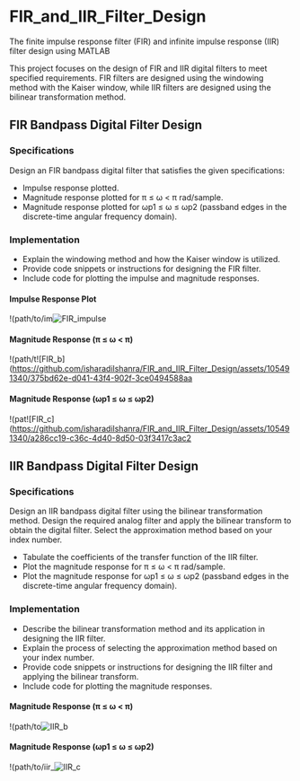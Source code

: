 # FIR_and_IIR_Filter_Design
The finite impulse response filter (FIR) and infinite impulse response (IIR) filter design using MATLAB 

This project focuses on the design of FIR and IIR digital filters to meet specified requirements. FIR filters are designed using the windowing method with the Kaiser window, while IIR filters are designed using the bilinear transformation method.

## FIR Bandpass Digital Filter Design

### Specifications

Design an FIR bandpass digital filter that satisfies the given specifications:

- Impulse response plotted.
- Magnitude response plotted for π ≤ ω < π rad/sample.
- Magnitude response plotted for ωp1 ≤ ω ≤ ωp2 (passband edges in the discrete-time angular frequency domain).

### Implementation

- Explain the windowing method and how the Kaiser window is utilized.
- Provide code snippets or instructions for designing the FIR filter.
- Include code for plotting the impulse and magnitude responses.

#### Impulse Response Plot

!(path/to/im![FIR_impulse](https://github.com/isharadilshanra/FIR_and_IIR_Filter_Design/assets/105491340/b5d8be19-d439-41e8-8205-58d1287323ed)


#### Magnitude Response (π ≤ ω < π)

!(path/t![FIR_b](https://github.com/isharadilshanra/FIR_and_IIR_Filter_Design/assets/105491340/375bd62e-d041-43f4-902f-3ce0494588aa

#### Magnitude Response (ωp1 ≤ ω ≤ ωp2)

!(pat![FIR_c](https://github.com/isharadilshanra/FIR_and_IIR_Filter_Design/assets/105491340/a286cc19-c36c-4d40-8d50-03f3417c3ac2

## IIR Bandpass Digital Filter Design

### Specifications

Design an IIR bandpass digital filter using the bilinear transformation method. Design the required analog filter and apply the bilinear transform to obtain the digital filter. Select the approximation method based on your index number.

- Tabulate the coefficients of the transfer function of the IIR filter.
- Plot the magnitude response for π ≤ ω < π rad/sample.
- Plot the magnitude response for ωp1 ≤ ω ≤ ωp2 (passband edges in the discrete-time angular frequency domain).

### Implementation

- Describe the bilinear transformation method and its application in designing the IIR filter.
- Explain the process of selecting the approximation method based on your index number.
- Provide code snippets or instructions for designing the IIR filter and applying the bilinear transform.
- Include code for plotting the magnitude responses.



#### Magnitude Response (π ≤ ω < π)

!(path/to![IIR_b](https://github.com/isharadilshanra/FIR_and_IIR_Filter_Design/assets/105491340/285ba6f0-70db-4118-b0a0-87c4f8bfc3ba)

#### Magnitude Response (ωp1 ≤ ω ≤ ωp2)

!(path/to/iir_![IIR_c](https://github.com/isharadilshanra/FIR_and_IIR_Filter_Design/assets/105491340/17b7366a-b510-45f6-bad4-33873b9fc3a1)



